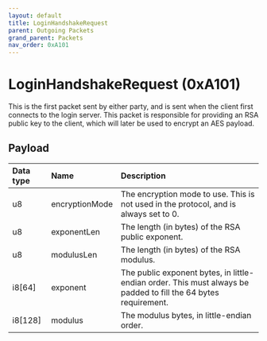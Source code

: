 ```yaml
---
layout: default
title: LoginHandshakeRequest
parent: Outgoing Packets
grand_parent: Packets
nav_order: 0xA101
---
```



# LoginHandshakeRequest (0xA101)

This is the first packet sent by either party, and is sent when the client first connects to the login server. This packet is responsible for providing an RSA public key to the client, which will later be used to encrypt an AES payload.

## Payload

| Data type            | Name            | Description                                                                           |
|:---------------------|:----------------|:--------------------------------------------------------------------------------------|
| u8                   | encryptionMode  | The encryption mode to use. This is not used in the protocol, and is always set to 0. |
| u8                   | exponentLen     | The length (in bytes) of the RSA public exponent.                                     |
| u8                   | modulusLen      | The length (in bytes) of the RSA modulus.                                             |
| i8[64]               | exponent        | The public exponent bytes, in little-endian order. This must always be padded to fill the 64 bytes requirement. |
| i8[128]              | modulus         | The modulus bytes, in little-endian order.                                            |